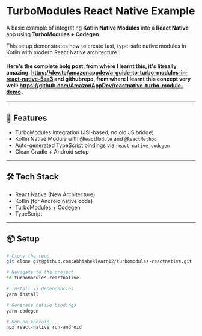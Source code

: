 
# TurboModules React Native Example

A basic example of integrating **Kotlin Native Modules** into a **React Native** app using **TurboModules + Codegen**.

This setup demonstrates how to create fast, type-safe native modules in Kotlin with modern React Native architecture.

#### Here's the complete bolg post, from where I learnt this, it's litreally amazing: https://dev.to/amazonappdev/a-guide-to-turbo-modules-in-react-native-5aa3 and githubrepo, from where I learnt this concept very well: https://github.com/AmazonAppDev/reactnative-turbo-module-demo .
---

## 🚀 Features

- TurboModules integration (JSI-based, no old JS bridge)
- Kotlin Native Module with `@ReactModule` and `@ReactMethod`
- Auto-generated TypeScript bindings via `react-native-codegen`
- Clean Gradle + Android setup

---

## 🛠️ Tech Stack

- React Native (New Architecture)
- Kotlin (for Android native code)
- TurboModules + Codegen
- TypeScript

---

## 📦 Setup

```bash
# Clone the repo
git clone git@github.com:Abhisheklearn12/turbomodules-reactnative.git

# Navigate to the project
cd turbomodules-reactnative

# Install JS dependencies
yarn install

# Generate native bindings
yarn codegen

# Run on Android
npx react-native run-android
